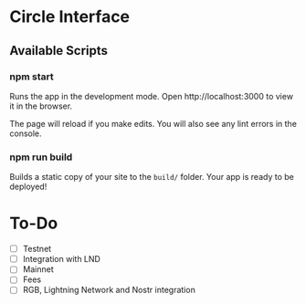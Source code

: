 # Circle Interface 

## Available Scripts

### npm start

Runs the app in the development mode.
Open http://localhost:3000 to view it in the browser.

The page will reload if you make edits.
You will also see any lint errors in the console.

### npm run build

Builds a static copy of your site to the `build/` folder.
Your app is ready to be deployed!

# To-Do

- [ ] Testnet
- [ ] Integration with LND
- [ ] Mainnet
- [ ] Fees
- [ ] RGB, Lightning Network and Nostr integration
